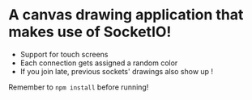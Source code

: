 # A canvas drawing application that makes use of SocketIO!

- Support for touch screens
- Each connection gets assigned a random color
- If you join late, previous sockets' drawings also show up !

Remember to `npm install` before running!
